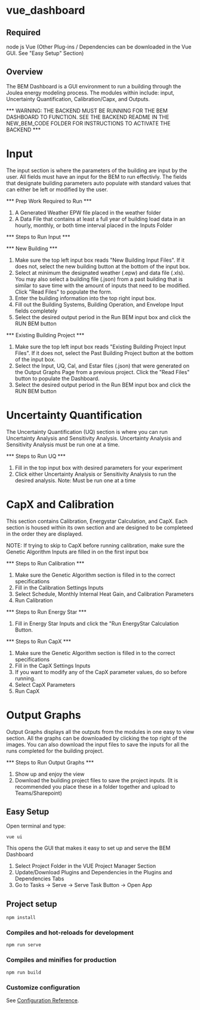 # vue_dashboard

## Required
node js
Vue
(Other Plug-ins / Dependencies can be downloaded in the Vue GUI. See "Easy Setup" Section)

## Overview

The BEM Dashboard is a GUI environment to run a building through the Joulea energy modeling process. The modules within include: input, Uncertainty Quantification, Calibration/Capx, and Outputs.

*** WARNING: THE BACKEND MUST BE RUNNING FOR THE BEM DASHBOARD TO FUNCTION. SEE THE BACKEND README IN THE NEW_BEM_CODE FOLDER FOR INSTRUCTIONS TO ACTIVATE THE BACKEND ***

# Input
The input section is where the parameters of the building are input by the user. All fields must have an input for the BEM to run effectivly. The fields that designate building parameters auto populate with standard values that can either be left or modified by the user. 

*** Prep Work Required to Run *** 
1) A Generated Weather EPW file placed in the weather folder
2) A Data File that contains at least a full year of building load data in an hourly, monthly, or both time interval placed in the Inputs Folder

*** Steps to Run Input ***

*** New Building ***
1) Make sure the top left input box reads "New Building Input Files". If it does not, select the new building button at the bottom of the input box.
2) Select at minimum the designated weather (.epw) and data file (.xls). You may also select a building file (.json) from a past building that is similar to save time with the amount of inputs that need to be modified. Click "Read Files" to populate the form.
3) Enter the building information into the top right input box.
4) Fill out the Building Systems, Building Operation, and Envelope Input fields completely
5) Select the desired output period in the Run BEM input box and click the RUN BEM button

*** Existing Building Project ***
1) Make sure the top left input box reads "Existing Building Project Input Files". If it does not, select the Past Building Project button at the bottom of the input box.
2) Select the Input, UQ, Cal, and Estar files (.json) that were generated on the Output Graphs Page from a previous project. Click the "Read Files" button to populate the Dashboard. 
5) Select the desired output period in the Run BEM input box and click the RUN BEM button

# Uncertainty Quantification
The Uncertainty Quantification (UQ) section is where you can run Uncertainty Analysis and Sensitivity Analysis. Uncertainty Analysis and Sensitivity Analysis must be run one at a time. 

*** Steps to Run UQ ***
1) Fill in the top input box with desired parameters for your experiment
2) Click either Uncertainty Analysis or Sensitivity Analysis to run the desired analysis. Note: Must be run one at a time

# CapX and Calibration
This section contains Calibration, Energystar Calculation, and CapX. Each section is housed within its own section and are designed to be completeed in the order they are displayed. 

NOTE: If trying to skip to CapX before running calibration, make sure the Genetic Algorithm Inputs are filled in on the first input box

*** Steps to Run Calibration ***
1) Make sure the Genetic Algorithm section is filled in to the correct specifications
2) Fill in the Calibration Settings Inputs
3) Select Schedule, Monthly Internal Heat Gain, and Calibration Parameters
4) Run Calibration

*** Steps to Run Energy Star ***
1) Fill in Energy Star Inputs and click the "Run EnergyStar Calculation Button.

*** Steps to Run CapX ***
1) Make sure the Genetic Algorithm section is filled in to the correct specifications
2) Fill in the CapX Settings Inputs
3) If you want to modify any of the CapX parameter values, do so before running.
4) Select CapX Parameters
5) Run CapX

# Output Graphs
Output Graphs displays all the outputs from the modules in one easy to view section. All the graphs can be downloaded by clicking the top right of the images. You can also download the input files to save the inputs for all the runs completed for the building project. 

*** Steps to Run Output Graphs ***
1) Show up and enjoy the view
2) Download the building project files to save the project inputs. (It is recommended you place these in a folder together and upload to Teams/Sharepoint)

## Easy Setup

Open terminal and type: 
```
vue ui
```

This opens the GUI that makes it easy to set up and serve the BEM Dashboard

1) Select Project Folder in the VUE Project Manager Section
2) Update/Download Plugins and Dependencies in the Plugins and Dependencies Tabs
3) Go to Tasks -> Serve -> Serve Task Button -> Open App

## Project setup
```
npm install
```

### Compiles and hot-reloads for development
```
npm run serve
```

### Compiles and minifies for production
```
npm run build
```


### Customize configuration
See [Configuration Reference](https://cli.vuejs.org/config/).
